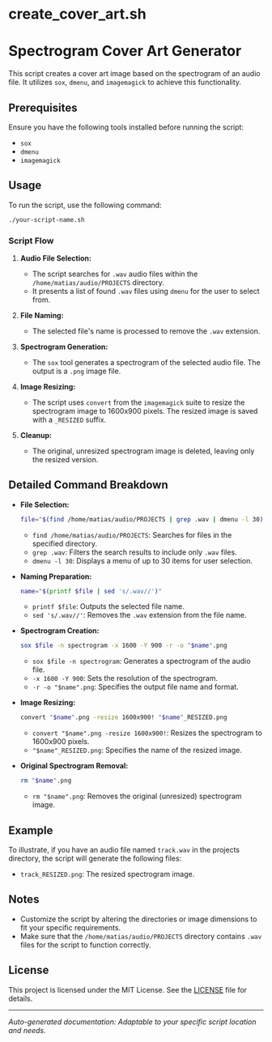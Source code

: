 # create_cover_art.sh

# Spectrogram Cover Art Generator

This script creates a cover art image based on the spectrogram of an audio file. It utilizes `sox`, `dmenu`, and `imagemagick` to achieve this functionality.

## Prerequisites

Ensure you have the following tools installed before running the script:
- `sox`
- `dmenu`
- `imagemagick`

## Usage

To run the script, use the following command:

```sh
./your-script-name.sh
```

### Script Flow

1. **Audio File Selection:**
    - The script searches for `.wav` audio files within the `/home/matias/audio/PROJECTS` directory.
    - It presents a list of found `.wav` files using `dmenu` for the user to select from.

2. **File Naming:**
    - The selected file's name is processed to remove the `.wav` extension.

3. **Spectrogram Generation:**
    - The `sox` tool generates a spectrogram of the selected audio file. The output is a `.png` image file.

4. **Image Resizing:**
    - The script uses `convert` from the `imagemagick` suite to resize the spectrogram image to 1600x900 pixels. The resized image is saved with a `_RESIZED` suffix.

5. **Cleanup:**
    - The original, unresized spectrogram image is deleted, leaving only the resized version.

## Detailed Command Breakdown

- **File Selection:**
    ```sh
    file="$(find /home/matias/audio/PROJECTS | grep .wav | dmenu -l 30)"
    ```
    - `find /home/matias/audio/PROJECTS`: Searches for files in the specified directory.
    - `grep .wav`: Filters the search results to include only `.wav` files.
    - `dmenu -l 30`: Displays a menu of up to 30 items for user selection.

- **Naming Preparation:**
    ```sh
    name="$(printf $file | sed 's/.wav//')"
    ```
    - `printf $file`: Outputs the selected file name.
    - `sed 's/.wav//'`: Removes the `.wav` extension from the file name.

- **Spectrogram Creation:**
    ```sh
    sox $file -n spectrogram -x 1600 -Y 900 -r -o "$name".png
    ```
    - `sox $file -n spectrogram`: Generates a spectrogram of the audio file.
    - `-x 1600 -Y 900`: Sets the resolution of the spectrogram.
    - `-r -o "$name".png`: Specifies the output file name and format.

- **Image Resizing:**
    ```sh
    convert "$name".png -resize 1600x900! "$name"_RESIZED.png
    ```
    - `convert "$name".png -resize 1600x900!`: Resizes the spectrogram to 1600x900 pixels.
    - `"$name"_RESIZED.png`: Specifies the name of the resized image.

- **Original Spectrogram Removal:**
    ```sh
    rm "$name".png
    ```
    - `rm "$name".png`: Removes the original (unresized) spectrogram image.

## Example

To illustrate, if you have an audio file named `track.wav` in the projects directory, the script will generate the following files:
- `track_RESIZED.png`: The resized spectrogram image.

## Notes

- Customize the script by altering the directories or image dimensions to fit your specific requirements.
- Make sure that the `/home/matias/audio/PROJECTS` directory contains `.wav` files for the script to function correctly.

## License

This project is licensed under the MIT License. See the [LICENSE](LICENSE) file for details.

---

*Auto-generated documentation: Adaptable to your specific script location and needs.*
